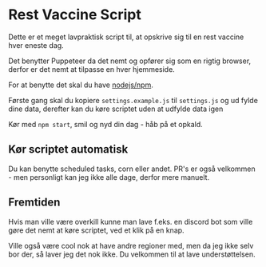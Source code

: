 # Rest Vaccine Script

Dette er et meget lavpraktisk script til, at opskrive sig til en rest vaccine hver eneste dag.

Det benytter Puppeteer da det nemt og opfører sig som en rigtig browser, derfor er det nemt at tilpasse en hver hjemmeside.

For at benytte det skal du have [nodejs/npm](https://nodejs.org/en/).

Første gang skal du kopiere `settings.example.js` til `settings.js` og ud fylde dine data, derefter kan du køre scriptet uden at udfylde data igen

Kør med `npm start`, smil og nyd din dag - håb på et opkald.

## Kør scriptet automatisk

Du kan benytte scheduled tasks, corn eller andet. PR's er også velkommen - men personligt kan jeg ikke alle dage, derfor mere manuelt.

## Fremtiden

Hvis man ville være overkill kunne man lave f.eks. en discord bot som ville gøre det nemt at køre scriptet, ved et klik på en knap.

Ville også være cool nok at have andre regioner med, men da jeg ikke selv bor der, så laver jeg det nok ikke. Du velkommen til at lave understøttelsen.
